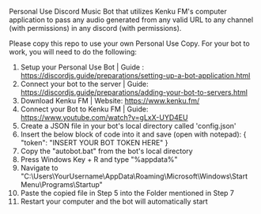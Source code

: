 Personal Use Discord Music Bot that utilizes Kenku FM's computer application to pass any audio generated from any valid URL to any channel (with permissions) in any discord (with permissions). 

Please copy this repo to use your own Personal Use Copy. For your bot to work, you will need to do the following:

1. Setup your Personal Use Bot | Guide : https://discordjs.guide/preparations/setting-up-a-bot-application.html
2. Connect your bot to the server | Guide: https://discordjs.guide/preparations/adding-your-bot-to-servers.html
3. Download Kenku FM | Website: https://www.kenku.fm/
4. Connect your Bot to Kenku FM | Guide: https://www.youtube.com/watch?v=gLxX-UYD4EU
5. Create a JSON file in your bot's local directory called 'config.json'
6. Insert the below block of code into it and save (open with notepad):
   {
    "token": "INSERT YOUR BOT TOKEN HERE"
}
7. Copy the "autobot.bat" from the bot's local directory
8. Press Windows Key + R and type "%appdata%"
9. Navigate to "C:\Users\YourUsername\AppData\Roaming\Microsoft\Windows\Start Menu\Programs\Startup"
10. Paste the copied file in Step 5 into the Folder mentioned in Step 7
11. Restart your computer and the bot will automatically start

